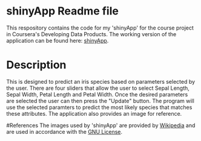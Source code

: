 shinyApp Readme file
========================================================

This respository contains the code for my 'shinyApp' for the course project in Coursera's Developing Data Products. The working version of the application can be found here: [shinyApp][1].

# Description
This is designed to predict an iris species based on parameters selected by the user. There are four sliders that allow the user to select Sepal Length, Sepal Width, Petal Length and Petal Width. Once the desired parameters are selected the user can then press the "Update" button. The program will use the selected paramters to predict the most likely species that matches these attributes. The application also provides an image for reference.

#References
The images used by 'shinyApp' are provided by [Wikipedia][2] and are used in accordance with the [GNU License][3].

[1]: http://jbspangler.shinyapps.io/shinyApp "shinyApp"
[2]: https://en.wikipedia.org/wiki/Iris_flower_data_set "Wikipedia"
[3]: https://en.wikipedia.org/wiki/GNU_Free_Documentation_License "GNU License"
